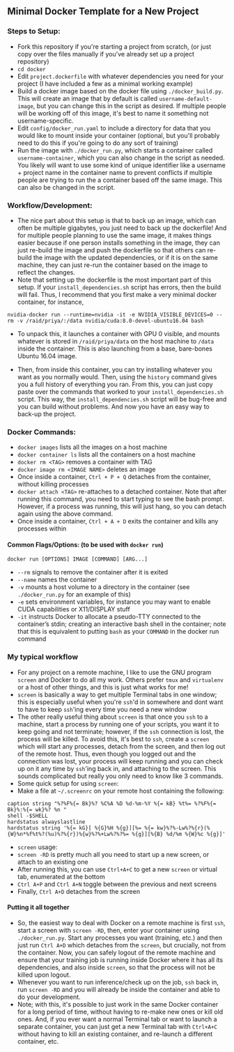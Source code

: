 ## Minimal Docker Template for a New Project

### Steps to Setup:
* Fork this repository if you're starting a project from scratch, (or just copy over the files manually if you've already set up a project repository)
* ```cd docker```
* Edit ```project.dockerfile``` with whatever dependencies you need for your project (I have included a few as a minimal working example)
* Build a docker image based on the docker file using ```./docker_build.py```. This will create an image that by default is called ```username-default-image```, but you can change this in the script as desired. If multiple people will be working off of this image, it's best to name it something not username-specific.
* Edit ```config/docker_run.yaml``` to include a directory for data that you would like to mount inside your container (optional, but you'll probably need to do this if you're going to do any sort of training)
* Run the image with ```./docker_run.py```, which starts a container called ```username-container```, which you can also change in the script as needed. You likely will want to use some kind of unique identifier like a username + project name in the container name to prevent conflicts if multiple people are trying to run the a container based off the same image. This can also be changed in the script.

### Workflow/Development:
* The nice part about this setup is that to back up an image, which can often be multiple gigabytes, you just need to back up the dockerfile! And for multiple people planning to use the same image, it makes things easier because if one person installs something in the image, they can just re-build the image and push the dockerfile so that others can re-build the image with the updated dependencies, or if it is on the same machine, they can just re-run the container based on the image to reflect the changes.
* Note that setting up the dockerfile is the most important part of this setup. If your ```install_dependencies.sh``` script has errors, then the build will fail. Thus, I recommend that you first make a very minimal docker container, for instance, 

```nvidia-docker run --runtime=nvidia -it -e NVIDIA_VISIBLE_DEVICES=0 --rm -v /raid/priya/:/data nvidia/cuda:8.0-devel-ubuntu16.04 bash```
* To unpack this, it launches a container with GPU 0 visible, and mounts whatever is stored in `/raid/priya/data` on the host machine to `/data` inside the container. This is also launching from a base, bare-bones Ubuntu 16.04 image.

* Then, from inside this container, you can try installing whatever you want as you normally would. Then, using the ```history``` command gives you a full history of everything you ran. From this, you can just copy paste over the commands that worked to your ```install_dependencies.sh``` script. This way, the ```install_dependencies.sh``` script will be bug-free and you can build without problems. And now you have an easy way to back-up the project. 

### Docker Commands:
* ```docker images``` lists all the images on a host machine
* ```docker container ls``` lists all the containers on a host machine
* ```docker rm <TAG>``` removes a container with TAG
* ```docker image rm <IMAGE NAME>``` deletes an image
* Once inside a container, ```Ctrl + P + Q``` detaches from the container, without killing processes
* ```docker attach <TAG>``` re-attaches to a detached container. Note that after running this command, you need to start typing to see the bash prompt. However, if a process was running, this will just hang, so you can detach again using the above command.
* Once inside a container, ```Ctrl + A + D``` exits the container and kills any processes within
#### Common Flags/Options: (to be used with ```docker run```)
```docker run [OPTIONS] IMAGE [COMMAND] [ARG...]```
* ```--rm``` signals to remove the container after it is exited 
* ```--name``` names the container 
* ```-v``` mounts a host volume to a directory in the container (see ```./docker_run.py``` for an example of this)
* ```-e``` sets environment variables, for instance you may want to enable CUDA capabilities or X11/DISPLAY stuff
* ```-it``` instructs Docker to allocate a pseudo-TTY connected to the container’s stdin; creating an interactive bash shell in the container; note that this is equivalent to putting ```bash``` as your ```COMMAND``` in the docker run command

### My typical workflow 
* For any project on a remote machine, I like to use the GNU program `screen` and Docker to do all my work. Others prefer `tmux` and `virtualenv` or a host of other things, and this is just what works for me!
* `screen` is basically a way to get multiple Terminal tabs in one window; this is especially useful when you're `ssh`'d  in somewhere  and dont want to have to keep `ssh`'ing  every  time  you  need a new window
* The other really useful thing about  `screen` is that once you `ssh` to a machine, start a process by running one of your scripts, you want it to keep going and not terminate; however, if the `ssh` connection is lost, the process will be killed. To avoid this, it's best to `ssh`, create a `screen` which will start any  processes, detach from the screen, and then log out of the remote host. Thus, even though you logged out and the connection was lost, your process will keep running and you can check up on it any time by `ssh`'ing back in, and attaching to the screen. This sounds complicated but really you only need to know like 3 commands.
* Some quick setup for using `screen`:
 * Make a file at `~/.screenrc` on your remote host containing the following:
```
caption string "%?%F%{= Bk}%? %C%A %D %d-%m-%Y %{= kB} %t%= %?%F%{= Bk}%:%{= wk}%? %n "
shell -$SHELL
hardstatus alwayslastline
hardstatus string '%{= kG}[ %{G}%H %{g}][%= %{= kw}%?%-Lw%?%{r}(%{W}%n*%f%t%?(%u)%?%{r})%{w}%?%+Lw%?%?%= %{g}][%{B} %d/%m %{W}%c %{g}]'
```
* `screen` usage:
 * `screen -RD` is pretty much all you need to start up a new screen, or attach to an existing one
 * After running this, you can use `Ctrl+A+C` to get a new `screen` or virtual tab, enumerated at the bottom
 * `Ctrl A+P` and `Ctrl A+N` toggle between the previous and next screens 
 * Finally, `Ctrl A+D` detaches from the screen 
#### Putting it all together
* So, the easiest way to deal with Docker on a remote machine is first `ssh`, start a screen with `screen -RD`, then, enter your container using  `./docker_run.py`. Start any processes you want (training, etc.) and then just run `Ctrl A+D` which detaches from the `screen`, but crucially, not from the container. Now, you can safely logout of the remote machine and ensure that your training job is running inside Docker where it has all its dependencies, and also inside `screen`, so that the process will not be killed upon logout. 
* Whenever you want to run inference/check up on the job, `ssh` back in, run `screen -RD` and you will already be inside the container and able to do your development.
* Note; with this, it's possible to just work in the same Docker container for a long period of time, without having to re-make new ones or kill old ones. And, if you ever want a normal Terminal tab or want to launch a separate container, you can just get a new Terminal tab with `Ctrl+A+C` without having to kill an existing container, and re-launch a different container, etc.
